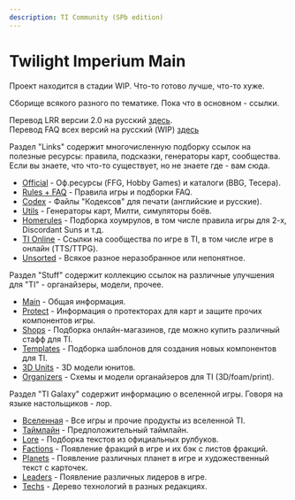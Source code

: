 ```yaml
---
description: TI Community (SPb edition)
---
```


# Twilight Imperium Main

Проект находится в стадии WIP. Что-то готово лучше, что-то хуже.

Сборище всякого разного по тематике.
Пока что в основном - ссылки.

Перевод LRR версии 2.0 на русский [здесь](https://github.com/shad0wrunner/spb-imperium/blob/master/rules/index.md).  
Перевод FAQ всех версий на русский (WIP) [здесь](https://github.com/shad0wrunner/spb-imperium/blob/master/rules/dane_faq.md)

Раздел "Links" содержит многочисленную подборку ссылок на полезные ресурсы: правила, подсказки, генераторы карт, сообщества.  
Если вы знаете, что что-то существует, но не знаете где - вам сюда.
* [Official](https://github.com/shad0wrunner/spb-imperium/blob/master/links/official.md) - Оф.ресурсы (FFG, Hobby Games) и каталоги (BBG, Тесера).
* [Rules + FAQ](https://github.com/shad0wrunner/spb-imperium/blob/master/links/rules.md) - Правила игры и подборки FAQ.
* [Codex](https://github.com/shad0wrunner/spb-imperium/blob/master/links/codexes.md) - Файлы "Кодексов" для печати (английские и русские).
* [Utils](https://github.com/shad0wrunner/spb-imperium/blob/master/links/utils.md) - Генераторы карт, Милти, симуляторы боёв.
* [Homerules](https://github.com/shad0wrunner/spb-imperium/blob/master/links/homerules.md) - Подборка хоумрулов, в том числе правила игры для 2-х, Discordant Suns и т.д.
* [TI Online](https://github.com/shad0wrunner/spb-imperium/blob/master/links/online.md) - Ссылки на сообщества по игре в TI, в том числе игре в онлайн (TTS/TTPG).
* [Unsorted](https://github.com/shad0wrunner/spb-imperium/blob/master/links/unsorted.md) - Всякое разное неразобранное или непонятное.

Раздел "Stuff" содержит коллекцию ссылок на различные улучшения для "TI" - органайзеры, модели, прочее.
* [Main](https://github.com/shad0wrunner/spb-imperium/blob/master/stuff/stuff.md) - Общая информация.
* [Protect](https://github.com/shad0wrunner/spb-imperium/blob/master/stuff/protect.md) - Информация о протекторах для карт и защите прочих компонентов игры.
* [Shops](https://github.com/shad0wrunner/spb-imperium/blob/master/stuff/shops.md) - Подборка онлайн-магазинов, где можно купить различный стафф для TI.
* [Templates](https://github.com/shad0wrunner/spb-imperium/blob/master/stuff/templates.md) - Подборка шаблонов для создания новых компонентов для TI.
* [3D Units](https://github.com/shad0wrunner/spb-imperium/blob/master/stuff/3dunits.md) - 3D модели юнитов.
* [Organizers](https://github.com/shad0wrunner/spb-imperium/blob/master/stuff/organizers.md) - Схемы и модели органайзеров для TI (3D/foam/print).

Раздел "TI Galaxy" содержит информацию о вселенной игры. Говоря на языке настольщиков - лор.
* [Вселенная](https://github.com/shad0wrunner/spb-imperium/blob/master/galaxy/media.md) - Все игры и прочие продукты из вселенной TI.
* [Таймлайн](https://github.com/shad0wrunner/spb-imperium/blob/master/galaxy/timeline.md) - Предположительный таймлайн.
* [Lore](https://github.com/shad0wrunner/spb-imperium/blob/master/galaxy/lore.md) - Подборка текстов из официальных рулбуков.
* [Factions](https://github.com/shad0wrunner/spb-imperium/blob/master/galaxy/factions.md) - Появление фракций в игре и их бэк с листов фракций.
* [Planets](https://github.com/shad0wrunner/spb-imperium/blob/master/galaxy/planets.md) - Появление различных планет в игре и художественный текст с карточек.
* [Leaders](https://github.com/shad0wrunner/spb-imperium/blob/master/galaxy/leaders.md) - Появление различных лидеров в игре.
* [Techs](https://github.com/shad0wrunner/spb-imperium/blob/master/galaxy/techs.md) - Дерево технологий в разных редакциях.
